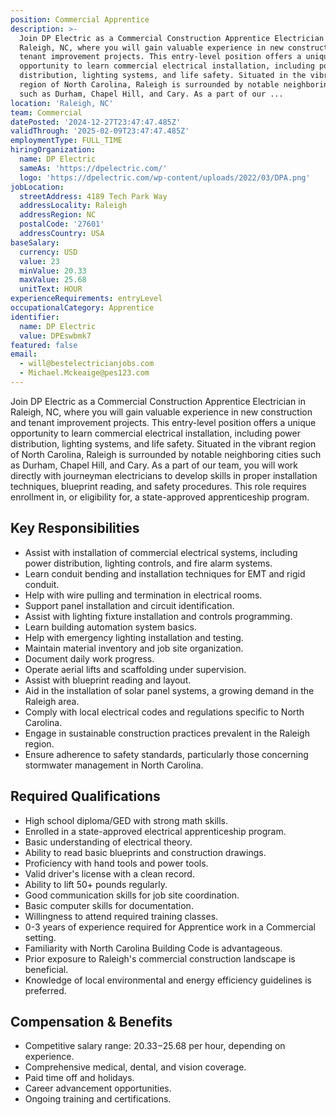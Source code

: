```yaml
---
position: Commercial Apprentice
description: >-
  Join DP Electric as a Commercial Construction Apprentice Electrician in
  Raleigh, NC, where you will gain valuable experience in new construction and
  tenant improvement projects. This entry-level position offers a unique
  opportunity to learn commercial electrical installation, including power
  distribution, lighting systems, and life safety. Situated in the vibrant
  region of North Carolina, Raleigh is surrounded by notable neighboring cities
  such as Durham, Chapel Hill, and Cary. As a part of our ...
location: 'Raleigh, NC'
team: Commercial
datePosted: '2024-12-27T23:47:47.485Z'
validThrough: '2025-02-09T23:47:47.485Z'
employmentType: FULL_TIME
hiringOrganization:
  name: DP Electric
  sameAs: 'https://dpelectric.com/'
  logo: 'https://dpelectric.com/wp-content/uploads/2022/03/DPA.png'
jobLocation:
  streetAddress: 4189 Tech Park Way
  addressLocality: Raleigh
  addressRegion: NC
  postalCode: '27601'
  addressCountry: USA
baseSalary:
  currency: USD
  value: 23
  minValue: 20.33
  maxValue: 25.68
  unitText: HOUR
experienceRequirements: entryLevel
occupationalCategory: Apprentice
identifier:
  name: DP Electric
  value: DPEswbmk7
featured: false
email:
  - will@bestelectricianjobs.com
  - Michael.Mckeaige@pes123.com
---
```




Join DP Electric as a Commercial Construction Apprentice Electrician in Raleigh, NC, where you will gain valuable experience in new construction and tenant improvement projects. This entry-level position offers a unique opportunity to learn commercial electrical installation, including power distribution, lighting systems, and life safety. Situated in the vibrant region of North Carolina, Raleigh is surrounded by notable neighboring cities such as Durham, Chapel Hill, and Cary. As a part of our team, you will work directly with journeyman electricians to develop skills in proper installation techniques, blueprint reading, and safety procedures. This role requires enrollment in, or eligibility for, a state-approved apprenticeship program. 

## Key Responsibilities
- Assist with installation of commercial electrical systems, including power distribution, lighting controls, and fire alarm systems.
- Learn conduit bending and installation techniques for EMT and rigid conduit.
- Help with wire pulling and termination in electrical rooms.
- Support panel installation and circuit identification.
- Assist with lighting fixture installation and controls programming.
- Learn building automation system basics.
- Help with emergency lighting installation and testing.
- Maintain material inventory and job site organization.
- Document daily work progress.
- Operate aerial lifts and scaffolding under supervision.
- Assist with blueprint reading and layout.
- Aid in the installation of solar panel systems, a growing demand in the Raleigh area.
- Comply with local electrical codes and regulations specific to North Carolina.
- Engage in sustainable construction practices prevalent in the Raleigh region.
- Ensure adherence to safety standards, particularly those concerning stormwater management in North Carolina.

## Required Qualifications
- High school diploma/GED with strong math skills.
- Enrolled in a state-approved electrical apprenticeship program.
- Basic understanding of electrical theory.
- Ability to read basic blueprints and construction drawings.
- Proficiency with hand tools and power tools.
- Valid driver's license with a clean record.
- Ability to lift 50+ pounds regularly.
- Good communication skills for job site coordination.
- Basic computer skills for documentation.
- Willingness to attend required training classes.
- 0-3 years of experience required for Apprentice work in a Commercial setting.
- Familiarity with North Carolina Building Code is advantageous.
- Prior exposure to Raleigh's commercial construction landscape is beneficial.
- Knowledge of local environmental and energy efficiency guidelines is preferred.

## Compensation & Benefits
- Competitive salary range: $20.33-$25.68 per hour, depending on experience.
- Comprehensive medical, dental, and vision coverage.
- Paid time off and holidays.
- Career advancement opportunities.
- Ongoing training and certifications.
